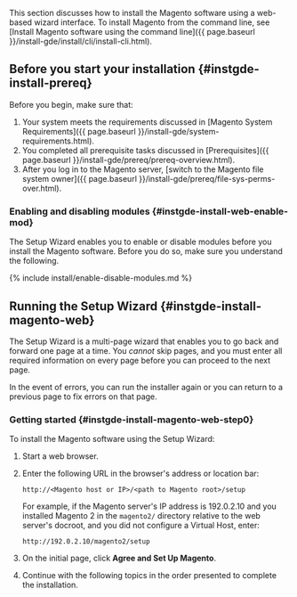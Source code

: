 This section discusses how to install the Magento software using a web-based wizard interface. To install Magento from the command line, see [Install Magento software using the command line]({{ page.baseurl }}/install-gde/install/cli/install-cli.html).

## Before you start your installation   {#instgde-install-prereq}

Before you begin, make sure that:

1. Your system meets the requirements discussed in [Magento System Requirements]({{ page.baseurl }}/install-gde/system-requirements.html).
2. You completed all prerequisite tasks discussed in [Prerequisites]({{ page.baseurl }}/install-gde/prereq/prereq-overview.html).
4. After you log in to the Magento server, [switch to the Magento file system owner]({{ page.baseurl }}/install-gde/prereq/file-sys-perms-over.html).

### Enabling and disabling modules   {#instgde-install-web-enable-mod}

The Setup Wizard enables you to enable or disable modules before you install the Magento software. Before you do so, make sure you understand the following.

{% include install/enable-disable-modules.md %}

## Running the Setup Wizard   {#instgde-install-magento-web}

The Setup Wizard is a multi-page wizard that enables you to go back and forward one page at a time. You *cannot* skip pages, and you must enter all required information on every page before you can proceed to the next page.

In the event of errors, you can run the installer again or you can return to a previous page to fix errors on that page.

### Getting started   {#instgde-install-magento-web-step0}

To install the Magento software using the Setup Wizard:

1. Start a web browser.

2. Enter the following URL in the browser's address or location bar:

   ```text
   http://<Magento host or IP>/<path to Magento root>/setup
   ```

   For example, if the Magento server's IP address is 192.0.2.10 and you installed Magento 2 in the `magento2/` directory relative to the web server's docroot, and you did not configure a Virtual Host, enter:

   ```text
   http://192.0.2.10/magento2/setup
   ```

3. On the initial page, click **Agree and Set Up Magento**.

4. Continue with the following topics in the order presented to complete the installation.
